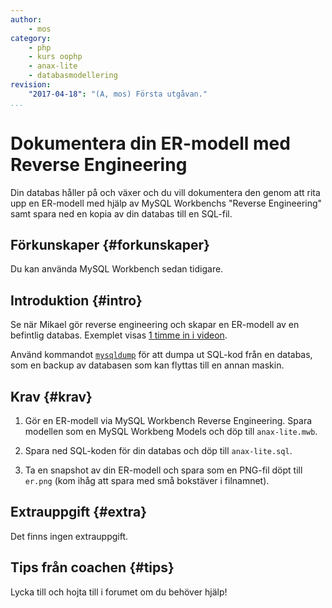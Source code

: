 ```yaml
---
author:
    - mos
category:
    - php
    - kurs oophp
    - anax-lite
    - databasmodellering
revision:
    "2017-04-18": "(A, mos) Första utgåvan."
...
```

Dokumentera din ER-modell med Reverse Engineering
==================================

Din databas håller på och växer och du vill dokumentera den genom att rita upp en ER-modell med hjälp av MySQL Workbenchs "Reverse Engineering" samt spara ned en kopia av din databas till en SQL-fil.

<!--more-->



Förkunskaper {#forkunskaper}
-----------------------

Du kan använda MySQL Workbench sedan tidigare.



Introduktion {#intro}
-----------------------

Se när Mikael gör reverse engineering och skapar en ER-modell av en befintlig databas. Exemplet visas [1 timme in i videon](https://youtu.be/fqC_VQh_E74?t=3629).

Använd kommandot [`mysqldump`](https://dev.mysql.com/doc/refman/5.7/en/mysqldump.html) för att dumpa ut SQL-kod från en databas, som en backup av databasen som kan flyttas till en annan maskin.



Krav {#krav}
-----------------------

1. Gör en ER-modell via MySQL Workbench Reverse Engineering. Spara modellen som en MySQL Workbeng Models och döp till `anax-lite.mwb`.

1. Spara ned SQL-koden för din databas och döp till `anax-lite.sql`.

1. Ta en snapshot av din ER-modell och spara som en PNG-fil döpt till `er.png` (kom ihåg att spara med små bokstäver i filnamnet).



Extrauppgift {#extra}
-----------------------

Det finns ingen extrauppgift.



Tips från coachen {#tips}
-----------------------

Lycka till och hojta till i forumet om du behöver hjälp!
